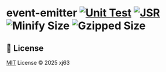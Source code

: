 # event-emitter [![Unit Test](https://github.com/xj63/event-emitter/actions/workflows/unit-test.yml/badge.svg)](https://github.com/xj63/event-emitter/actions/workflows/unit-test.yml) [![JSR](https://jsr.io/badges/@xj63/event-emitter)](https://jsr.io/@xj63/event-emitter) ![Minify Size](https://xj63.github.io/event-emitter/minify.svg) ![Gzipped Size](https://xj63.github.io/event-emitter/gzip.svg)

## 📜 License

[MIT](./LICENSE) License © 2025 xj63
